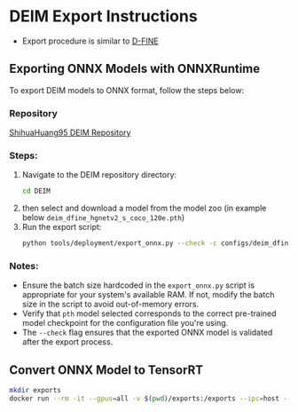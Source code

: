 # **DEIM Export Instructions**  
* Export procedure is similar to [D-FINE](d-fine-export.md)

## **Exporting ONNX Models with ONNXRuntime**  
To export DEIM models to ONNX format, follow the steps below:  

### **Repository**  
[ShihuaHuang95 DEIM Repository](https://github.com/ShihuaHuang95/DEIM)  

### **Steps:**  
1. Navigate to the DEIM repository directory:  
   ```bash
   cd DEIM  
   ```  
2. then select and download a model from the model zoo (in example below `deim_dfine_hgnetv2_s_coco_120e.pth`)
3. Run the export script:  
   ```bash
   python tools/deployment/export_onnx.py --check -c configs/deim_dfine/deim_hgnetv2_s_coco.yml -r deim_dfine_hgnetv2_s_coco_120e.pth
   ```  

### **Notes:**  
- Ensure the batch size hardcoded in the `export_onnx.py` script is appropriate for your system's available RAM. If not, modify the batch size in the script to avoid out-of-memory errors.  
- Verify that `pth` model selected corresponds to the correct pre-trained model checkpoint for the configuration file you're using.  
- The `--check` flag ensures that the exported ONNX model is validated after the export process.  


## **Convert ONNX Model to TensorRT**
```bash
mkdir exports
docker run --rm -it --gpus=all -v $(pwd)/exports:/exports --ipc=host --ulimit memlock=-1 --ulimit stack=67108864 -v $(pwd)/model.onnx:/workspace/model.onnx -w /workspace nvcr.io/nvidia/tensorrt:24.12-py3 /bin/bash -cx "trtexec --onnx="model.onnx" --saveEngine="/exports/model.engine" --fp16"
```
